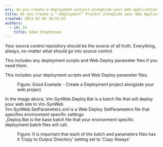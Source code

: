 ```yaml
---
uri: do-you-create-a-deployment-project-alongside-your-web-application-for-any-additional-deployment-steps
title: Do you Create a “.Deployment” Project alongside your Web Application for any additional deployment steps?
created: 2013-02-06 18:51:03
authors:
  - id: 24
    title: Adam Stephensen
---
```





<span class='intro'> <p>​Your source control repository should be the source of all truth. Everything, always, no-matter what should go into source control.</p><p>This includes any deployment scripts and Web Deploy parameter files if you need them.</p> </span>

<p>This includes your deployment scripts and Web Deploy parameter files.</p><dl class="goodImage"><dt> 
      <img src="/PublishingImages/deployment-project.jpg" alt="" /> 
   </dt><dd>Figure&#58; Good Example - Create a Deployment project alongside your web project.  </dd></dl>
In the image aboce,​ Vm-SynWeb.Deploy.Bat is a batch  file that will deploy your web site to Vm-SynWeb<br> Vm-SynWeb.SetParameters.xml is a Web Deploy SetParameters file that specifies environment specific settings.<br> _Deploy.Bat is the base batch file that your environment specific deployment batch files will call.
<dl class="image"><dt> 
      <img src="/PublishingImages/deployment-project-copy.jpg" alt="" /> 
   </dt><dd>Figure&#58; It is important that each of the batch and parameters files has it ‘Copy to Output Directory’ setting set to ‘Copy Always’</dd></dl>


